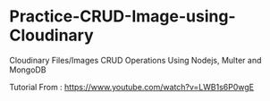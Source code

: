 # Practice-CRUD-Image-using-Cloudinary
Cloudinary Files/Images CRUD Operations Using Nodejs, Multer and MongoDB

Tutorial From :
https://www.youtube.com/watch?v=LWB1s6P0wgE
